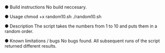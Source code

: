 ● Build instructions
No build neccesary. 

● Usage
chmod +x random10.sh
./random10.sh

● Description
The script takes the numbers from 1 to 10 and puts them in a random order. 

● Known limitations / bugs
No bugs found.
All subsequent runs of the script returned different results.
